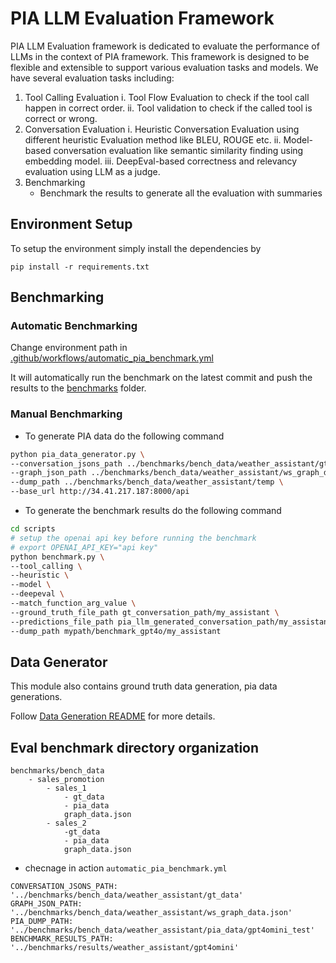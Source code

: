 # PIA LLM Evaluation Framework
PIA LLM Evaluation framework is dedicated to evaluate the performance of LLMs in the context of PIA framework. This framework is designed to be flexible and extensible to support various evaluation tasks and models. We have several evaluation tasks including:
1. Tool Calling Evaluation
    i. Tool Flow Evaluation to check if the tool call happen in correct order.
    ii. Tool validation to check if the called tool is correct or wrong.
2. Conversation Evaluation
    i. Heuristic Conversation Evaluation using different heuristic Evaluation method like BLEU, ROUGE etc.
    ii. Model-based conversation evaluation like semantic similarity finding using embedding model.
    iii. DeepEval-based correctness and relevancy evaluation using LLM as a judge.
3. Benchmarking
    - Benchmark the results to generate all the evaluation with summaries


## Environment Setup
To setup the environment simply install the dependencies by

```
pip install -r requirements.txt
```

## Benchmarking
### Automatic Benchmarking
Change environment path in [.github/workflows/automatic_pia_benchmark.yml](.github/workflows/automatic_pia_benchmark.yml)

It will automatically run the benchmark on the latest commit and push the results to the [benchmarks](benchmarks) folder.

### Manual Benchmarking
- To generate PIA data do the following command
```bash
python pia_data_generator.py \
--conversation_jsons_path ../benchmarks/bench_data/weather_assistant/gt_data \
--graph_json_path ../benchmarks/bench_data/weather_assistant/ws_graph_data.json \
--dump_path ../benchmarks/bench_data/weather_assistant/temp \
--base_url http://34.41.217.187:8000/api

```
- To generate the benchmark results do the following command

```bash
cd scripts
# setup the openai api key before running the benchmark
# export OPENAI_API_KEY="api key"
python benchmark.py \
--tool_calling \
--heuristic \
--model \
--deepeval \
--match_function_arg_value \
--ground_truth_file_path gt_conversation_path/my_assistant \
--predictions_file_path pia_llm_generated_conversation_path/my_assistant \
--dump_path mypath/benchmark_gpt4o/my_assistant
```


## Data Generator
This module also contains ground truth data generation, pia data generations.

Follow [Data Generation README](data_generator/README.md) for more details.


## Eval benchmark directory organization

```
benchmarks/bench_data
    - sales_promotion
        - sales_1
            - gt_data
            - pia_data
            graph_data.json
        - sales_2
            -gt_data
            - pia_data
            graph_data.json
```

- checnage in action `automatic_pia_benchmark.yml`

```
CONVERSATION_JSONS_PATH: '../benchmarks/bench_data/weather_assistant/gt_data'
GRAPH_JSON_PATH: '../benchmarks/bench_data/weather_assistant/ws_graph_data.json'
PIA_DUMP_PATH: '../benchmarks/bench_data/weather_assistant/pia_data/gpt4omini_test'
BENCHMARK_RESULTS_PATH: '../benchmarks/results/weather_assistant/gpt4omini'
```
